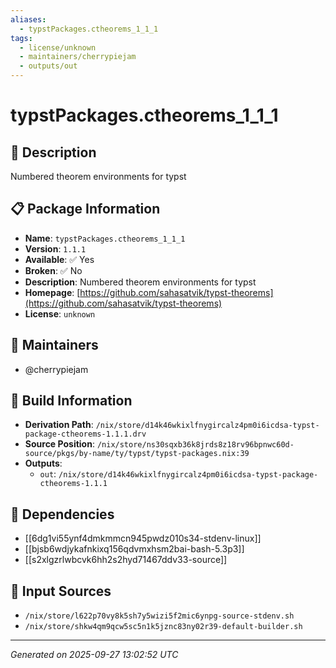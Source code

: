```yaml
---
aliases:
  - typstPackages.ctheorems_1_1_1
tags:
  - license/unknown
  - maintainers/cherrypiejam
  - outputs/out
---
```


# typstPackages.ctheorems_1_1_1

## 📝 Description

Numbered theorem environments for typst

## 📋 Package Information

- **Name**: `typstPackages.ctheorems_1_1_1`
- **Version**: `1.1.1`
- **Available**: ✅ Yes
- **Broken**: ✅ No
- **Description**: Numbered theorem environments for typst
- **Homepage**: [https://github.com/sahasatvik/typst-theorems](https://github.com/sahasatvik/typst-theorems)
- **License**: `unknown`
## 👥 Maintainers

- @cherrypiejam


## 🔧 Build Information

- **Derivation Path**: `/nix/store/d14k46wkixlfnygircalz4pm0i6icdsa-typst-package-ctheorems-1.1.1.drv`
- **Source Position**: `/nix/store/ns30sqxb36k8jrds8z18rv96bpnwc60d-source/pkgs/by-name/ty/typst/typst-packages.nix:39`
- **Outputs**:
  - `out`:  `/nix/store/d14k46wkixlfnygircalz4pm0i6icdsa-typst-package-ctheorems-1.1.1`

## 🔗 Dependencies

- [[6dg1vi55ynf4dmkmmcn945pwdz010s34-stdenv-linux]]
- [[bjsb6wdjykafnkixq156qdvmxhsm2bai-bash-5.3p3]]
- [[s2xlgzrlwbcvk6hh2s2hyd71467ddv33-source]]

## 📁 Input Sources

- `/nix/store/l622p70vy8k5sh7y5wizi5f2mic6ynpg-source-stdenv.sh`
- `/nix/store/shkw4qm9qcw5sc5n1k5jznc83ny02r39-default-builder.sh`

---
*Generated on 2025-09-27 13:02:52 UTC*
